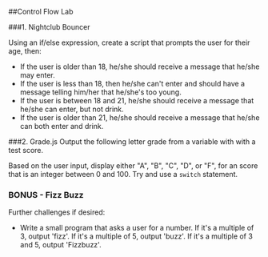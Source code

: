 ##Control Flow Lab

###1. Nightclub Bouncer

Using an if/else expression, create a script that prompts the user for their age, then:

  * If the user is older than 18, he/she should receive a message that he/she may enter.
  * If the user is less than 18, then he/she can't enter and should have a message telling him/her that he/she's too young.
  * If the user is between 18 and 21, he/she should receive a message that he/she can enter, but not drink.
  * If the user is older than 21, he/she should receive a message that he/she can both enter and drink.

###2. Grade.js
Output the following letter grade from a variable with with a test score. 

Based on the user input, display either "A", "B", "C", "D", or "F", for an score that is an integer between 0 and 100. Try and use a `switch` statement.

### BONUS - Fizz Buzz
Further challenges if desired:

- Write a small program that asks a user for a number. If it's a multiple of 3, output 'fizz'. If it's a multiple of 5, output 'buzz'. If it's a multiple of 3 and 5, output 'Fizzbuzz'. 
